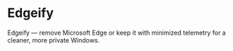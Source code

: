# Edgeify
Edgeify — remove Microsoft Edge or keep it with minimized telemetry for a cleaner, more private Windows.
